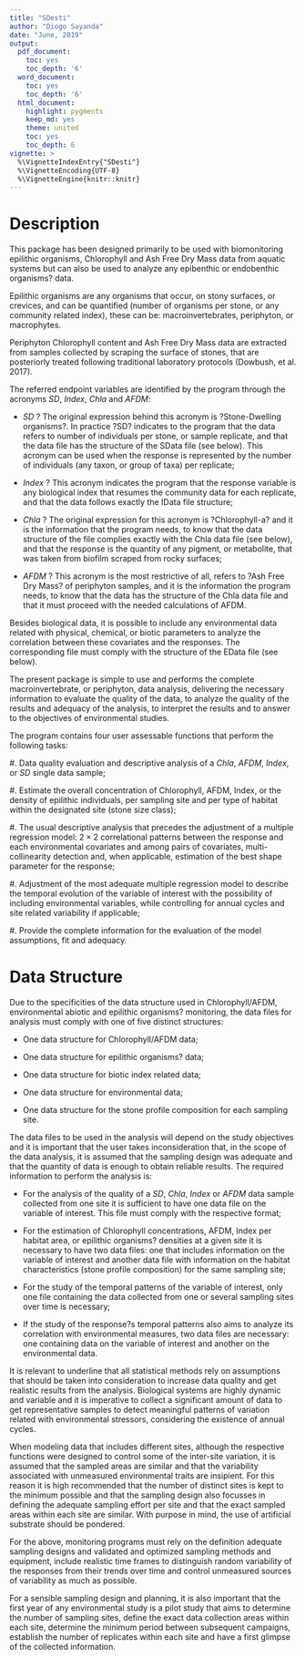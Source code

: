 ```yaml
---
title: "SDesti"
author: "Diogo Sayanda"
date: "June, 2019"
output:
  pdf_document:
    toc: yes
    toc_depth: '6'
  word_document:
    toc: yes
    toc_depth: '6'
  html_document:
    highlight: pygments
    keep_md: yes
    theme: united
    toc: yes
    toc_depth: 6
vignette: >
  %\VignetteIndexEntry{"SDesti"} 
  %\VignetteEncoding{UTF-8}
  %\VignetteEngine{knitr::knitr}
---
```


# Description

This package has been designed primarily to be used with biomonitoring epilithic organisms, Chlorophyll and Ash Free Dry Mass data from aquatic systems but can also be used to analyze any epibenthic or endobenthic organisms? data.

Epilithic organisms are any organisms that occur, on stony surfaces, or crevices, and can be quantified (number of organisms per stone, or any community related index), these can be: macroinvertebrates, periphyton, or macrophytes.

Periphyton Chlorophyll content and Ash Free Dry Mass data are extracted from samples collected by scraping the surface of stones, that are posteriorly treated following traditional laboratory protocols (Dowbush, et al. 2017).

The referred endpoint variables are identified by the program through the acronyms $SD$, $Index$, $Chla$ and 
$AFDM$:

*	$SD$ ? The original expression behind this acronym is ?Stone-Dwelling organisms?. In practice ?SD? indicates to the program that the data refers to number of individuals per stone, or sample replicate, and that the data file has the structure of the SData file (see below). This acronym can be used when the response is represented by the number of individuals (any taxon, or group of taxa) per replicate;

*	$Index$ ? This acronym indicates the program that the response variable is any biological index that resumes the community data for each replicate, and that the data follows exactly the IData file structure;

*	$Chla$ ? The original expression for this acronym is ?Chlorophyll-a? and it is the information that the program needs, to know that the data structure of the file complies exactly with the Chla data file (see below), and that the response is the quantity of any pigment, or metabolite, that was taken from biofilm scraped from rocky surfaces;

*	$AFDM$ ? This acronym is the most restrictive of all, refers to ?Ash Free Dry Mass? of periphyton samples, and it is the information the program needs, to know that the data has the structure of the Chla data file and that it must proceed with the needed calculations of AFDM.

Besides biological data, it is possible to include any environmental data related with physical, chemical, or biotic parameters to analyze the correlation between these covariates and the responses. The corresponding file must comply with the structure of the EData file (see below).

The present package is simple to use and performs the complete macroinvertebrate, or periphyton, data analysis, delivering the necessary information to evaluate the quality of the data, to analyze the quality of the results and adequacy of the analysis, to interpret the results and to answer to the objectives of environmental studies.

The program contains four user assessable functions that perform the following tasks:

#.	Data quality evaluation and descriptive analysis of a $Chla$, $AFDM$, $Index$, or $SD$ single data sample;

#.	Estimate the overall concentration of Chlorophyll, AFDM,  Index, or the density of epilithic individuals, per sampling site and per type of habitat within the designated site (stone size class);

#.	The usual descriptive analysis that precedes the adjustment of a multiple regression model: $2\times 2$ correlational patterns between the response and each environmental covariates and among pairs of covariates, multi-collinearity detection and, when applicable, estimation of the best shape parameter for the response;

#.	Adjustment of the most adequate multiple regression model to describe the temporal evolution of the variable of interest with the possibility of including environmental variables, while controlling for annual cycles and site related variability if applicable;

#.	Provide the complete information for the evaluation of the model assumptions, fit and adequacy.

# Data Structure

Due to the specificities of the data structure used in Chlorophyll/AFDM, environmental abiotic and epilithic organisms? monitoring, the data files for analysis must comply with one of five distinct structures:

*	One data structure for Chlorophyll/AFDM data;

*	One data structure for epilithic organisms? data;

*	One data structure for biotic index related data;

*	One data structure for environmental data;

*	One data structure for the stone profile composition for each sampling site.

The data files to be used in the analysis will depend on the study objectives and it is important that the user takes inconsideration that, in the scope of the data analysis, it is assumed that the sampling design was adequate and that the quantity of data is enough to obtain reliable results. The required information to perform the analysis is:

*	For the analysis of the quality of a $SD$, $Chla$, $Index$ or $AFDM$ data sample collected from one site it is sufficient to have one data file on the variable of interest. This file must comply with the respective format;

*	For the estimation of Chlorophyll concentrations, AFDM, Index per habitat area, or epilithic organisms? densities at a given site it is necessary to have two data files: one that includes information on the variable of interest and another data file with information on the habitat characteristics (stone profile composition) for the same sampling site;

*	For the study of the temporal patterns of the variable of interest, only one file containing the data collected from one or several sampling sites over time is necessary;

*	If the study of the response?s temporal patterns also aims to analyze its correlation with environmental measures, two data files are necessary: one containing data on the variable of interest and another on the environmental data.

It is relevant to underline that all statistical methods rely on assumptions that should be taken into consideration to increase data quality and get realistic results from the analysis. Biological systems are highly dynamic and variable and it is imperative to collect a significant amount of data to get representative samples to detect meaningful patterns of variation related with environmental stressors, considering the existence of annual cycles.

When modeling data that includes different sites, although the respective functions were designed to control some of the inter-site variation, it is assumed that the sampled areas are similar and that the variability associated with unmeasured environmental traits are insipient. For this reason it is high recommended that the number of distinct sites is kept to the minimum possible and that the sampling design also focusses in defining the adequate sampling effort per site and that the exact sampled areas within each site are similar. With purpose in mind, the use of artificial substrate should be pondered.

For the above, monitoring programs must rely on the definition adequate sampling designs and validated and optimized sampling methods and equipment, include realistic time frames to distinguish random variability of the responses from their trends over time and control unmeasured sources of variability as much as possible.

For a sensible sampling design and planning, it is also important that the first year of any environmental study is a pilot study that aims to determine the number of sampling sites, define the exact data collection areas within each site, determine the minimum period between subsequent campaigns, establish the number of replicates within each site and have a first glimpse of the collected information.
